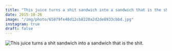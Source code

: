 ```yaml
---
title: "This juice turns a shit sandwich into a sandwich that is the shit."
date: 2015-10-26
image: "/img/photo/65879fe48d12cb8220a2d2de8933cbbd.jpg"
instagram: true
draft: false
---
```


![This juice turns a shit sandwich into a sandwich that is the shit.](/img/photo/65879fe48d12cb8220a2d2de8933cbbd.jpg)
